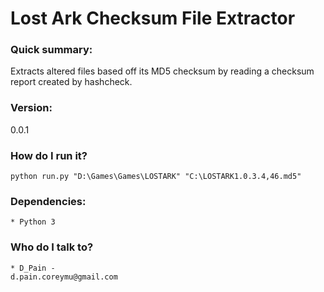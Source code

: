 # Lost Ark Checksum File Extractor
### Quick summary: ###
Extracts altered files based off its MD5 checksum by reading a checksum report created by hashcheck.
### Version: ###
0.0.1

### How do I run it? ###
`python run.py "D:\Games\Games\LOSTARK" "C:\LOSTARK1.0.3.4,46.md5"`

### Dependencies: ###
	* Python 3

### Who do I talk to? ###
	* D_Pain - 
	d.pain.coreymu@gmail.com
